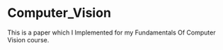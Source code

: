 # Computer_Vision
This is a paper which I Implemented for my Fundamentals Of Computer Vision course.
